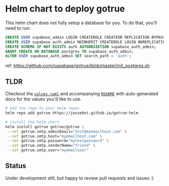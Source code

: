 # Helm chart to deploy gotrue

This helm chart does not fully setup a database for you. To do that, you'll need to run:

```sql
CREATE USER supabase_admin LOGIN CREATEROLE CREATEDB REPLICATION BYPASSRLS;
CREATE USER supabase_auth_admin NOINHERIT CREATEROLE LOGIN NOREPLICATION PASSWORD 'mysecurepassword';
CREATE SCHEMA IF NOT EXISTS auth AUTHORIZATION supabase_auth_admin;
GRANT CREATE ON DATABASE postgres TO supabase_auth_admin;
ALTER USER supabase_auth_admin SET search_path = 'auth';
```

ref: https://github.com/supabase/gotrue/blob/master/init_postgres.sh

## TLDR

Checkout the [`values.yaml`](./gotrue/values.yaml) and accompanying [`README`](./gotrue/README.md) with auto-generated docs for the values you'd like to use.

```bash
# add the repo to your helm repos
helm repo add gotrue https://jessebot.github.io/gotrue-helm

# install the helm chart
helm install gotrue gotrue/gotrue \
 --set gotrue.smtp.adminEmail="test@myemailhost.com" \
 --set gotrue.smtp.host="myemailhost.com" \
 --set gotrue.smtp.password="mytestpassword" \
 --set gotrue.smtp.senderName="friend" \
 --set gotrue.smtp.user="myemailuser"
```

## Status
Under development still, but happy to review pull requests and issues :)
